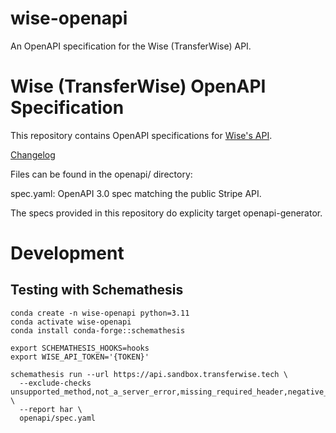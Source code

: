 # wise-openapi
An OpenAPI specification for the Wise (TransferWise) API.


# Wise (TransferWise) OpenAPI Specification

This repository contains OpenAPI specifications for [Wise's API](https://docs.wise.com/api-docs/api-reference).

[Changelog](https://github.com/maxploter/wise-openapi/releases)

Files can be found in the openapi/ directory:

spec.yaml: OpenAPI 3.0 spec matching the public Stripe API.

The specs provided in this repository do explicity target openapi-generator.

# Development

## Testing with Schemathesis

```shell
conda create -n wise-openapi python=3.11
conda activate wise-openapi
conda install conda-forge::schemathesis

export SCHEMATHESIS_HOOKS=hooks
export WISE_API_TOKEN='{TOKEN}'

schemathesis run --url https://api.sandbox.transferwise.tech \
  --exclude-checks unsupported_method,not_a_server_error,missing_required_header,negative_data_rejection \
  --report har \
  openapi/spec.yaml
```